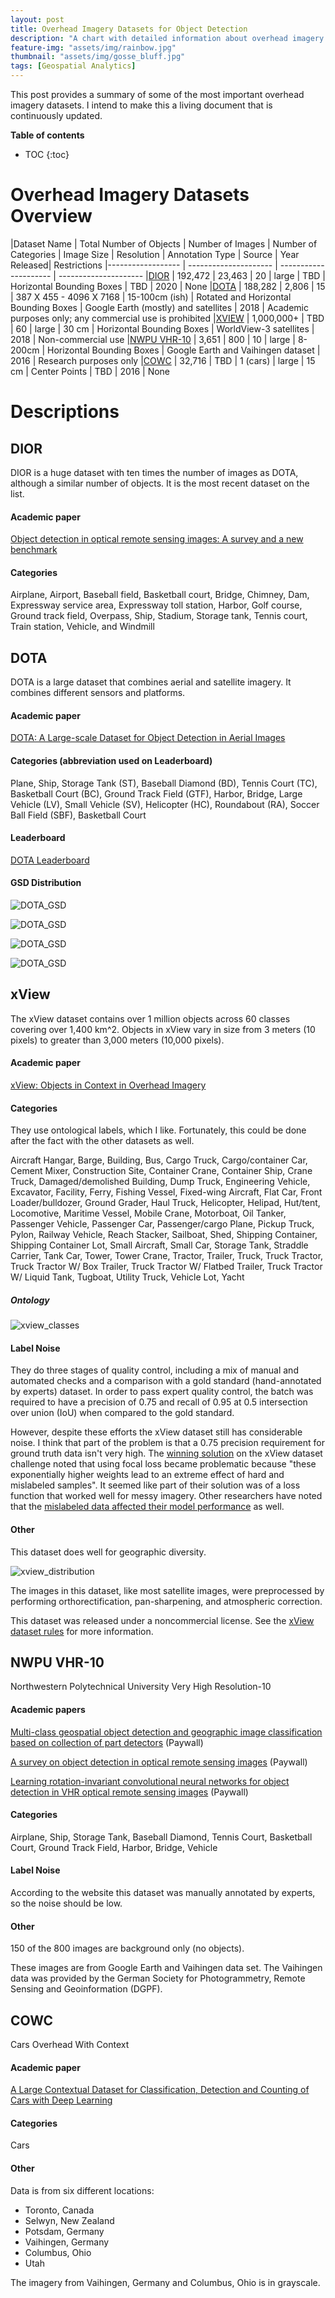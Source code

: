 ```yaml
---
layout: post
title: Overhead Imagery Datasets for Object Detection
description: "A chart with detailed information about overhead imagery datasets for object detection"
feature-img: "assets/img/rainbow.jpg"
thumbnail: "assets/img/gosse_bluff.jpg"
tags: [Geospatial Analytics]
---
```


This post provides a summary of some of the most important overhead imagery datasets. I intend to make this a living document that is continuously updated.

<b>Table of contents</b>
* TOC
{:toc}

# Overhead Imagery Datasets Overview

|Dataset Name | 										Total Number of Objects | 	Number of Images | 	Number of Categories | Image Size | 			Resolution | 		Annotation Type | 			Source |				Year Released| Restrictions
|------------------ | --------------------- | --------------------- | ---------------------
|[DIOR](http://www.escience.cn/people/gongcheng/DIOR.html) | 			192,472 | 					23,463 | 				20 | 				large |	TBD				 | 	Horizontal Bounding Boxes | 	TBD |					2020	| None
|[DOTA](https://captain-whu.github.io/DOTA/dataset.html) | 			188,282 | 					2,806 | 				15 | 				387 X 455 - 4096 X 7168 |	15-100cm (ish) | 	Rotated and Horizontal Bounding Boxes | 	Google Earth (mostly) and satellites |					2018	| Academic purposes only; any commercial use is prohibited
|[XVIEW](http://xviewdataset.org/) | 1,000,000+ | 	TBD | 			60 |				large |						30 cm | 		Horizontal Bounding Boxes |	WorldView-3 satellites | 2018 | Non-commercial use
|[NWPU VHR-10](http://www.escience.cn/people/gongcheng/NWPU-VHR-10.html) | 		3,651 | 						800 | 				10 | 				large | 						8-200cm | 		Horizontal Bounding Boxes | Google Earth and Vaihingen dataset | 2016 | Research purposes only
|[COWC](https://gdo152.llnl.gov/cowc/) | 			32,716 |					TBD |				1 (cars) |			large |						15 cm | Center Points | 			TBD | 2016 | None

# Descriptions

## DIOR

DIOR is a huge dataset with ten times the number of images as DOTA, although a similar number of objects. It is the most recent dataset on the list.

#### Academic paper

[Object detection in optical remote sensing images: A survey and a new benchmark](https://www.sciencedirect.com/science/article/pii/S0924271619302825)

#### Categories

Airplane, Airport, Baseball field, Basketball court, Bridge, Chimney, Dam, Expressway service area, Expressway toll station, Harbor, Golf course, Ground track field, Overpass, Ship, Stadium, Storage tank, Tennis court, Train station, Vehicle, and Windmill


## DOTA

DOTA is a large dataset that combines aerial and satellite imagery. It combines different sensors and platforms.

#### Academic paper

[DOTA: A Large-scale Dataset for Object Detection in Aerial Images](https://arxiv.org/abs/1711.10398)

#### Categories (abbreviation used on Leaderboard)
Plane, Ship, Storage Tank (ST), Baseball Diamond (BD), Tennis Court (TC), Basketball Court (BC), Ground Track Field (GTF), Harbor, Bridge, Large Vehicle (LV), Small Vehicle (SV), Helicopter (HC), Roundabout (RA), Soccer Ball Field (SBF), Basketball Court

#### Leaderboard

[DOTA Leaderboard](https://captain-whu.github.io/DOTA/results.html)

#### GSD Distribution

![DOTA_GSD]({{site.baseurl}}/assets/img/Training_histo.png "DOTA GSD")

![DOTA_GSD]({{site.baseurl}}/assets/img/train_box_plot.png "DOTA GSD")

![DOTA_GSD]({{site.baseurl}}/assets/img/Validation_histo.png "DOTA GSD")

![DOTA_GSD]({{site.baseurl}}/assets/img/val_box_plot.png "DOTA GSD")

## xView
The xView dataset contains over 1 million objects across 60 classes covering over 1,400 km^2. Objects in xView vary in size from 3 meters (10 pixels) to greater than 3,000 meters (10,000 pixels).


#### Academic paper

[xView: Objects in Context in Overhead Imagery](https://arxiv.org/abs/1802.07856)

#### Categories
They use ontological labels, which I like. Fortunately, this could be done after the fact with the other datasets as well.

Aircraft Hangar, Barge, Building, Bus, Cargo Truck, Cargo/container Car, Cement Mixer, Construction Site, Container Crane, Container Ship, Crane Truck, Damaged/demolished Building, Dump Truck, Engineering Vehicle, Excavator, Facility, Ferry, Fishing Vessel, Fixed-wing Aircraft, Flat Car, Front Loader/bulldozer, Ground Grader, Haul Truck, Helicopter, Helipad, Hut/tent, Locomotive, Maritime Vessel, Mobile Crane, Motorboat, Oil Tanker, Passenger Vehicle, Passenger Car, Passenger/cargo Plane, Pickup Truck, Pylon, Railway Vehicle, Reach Stacker, Sailboat, Shed, Shipping Container, Shipping Container Lot, Small Aircraft, Small Car, Storage Tank, Straddle Carrier, Tank Car, Tower, Tower Crane, Tractor, Trailer, Truck, Truck Tractor, Truck Tractor W/ Box Trailer, Truck Tractor W/ Flatbed Trailer, Truck Tractor W/ Liquid Tank, Tugboat, Utility Truck, Vehicle Lot, Yacht

##### Ontology

![xview_classes]({{site.baseurl}}/assets/img/xview_classes.jpg "xView Categories")

#### Label Noise

They do three stages of quality control, including a mix of manual and automated checks and a comparison with a gold standard (hand-annotated by experts) dataset. In order to pass expert quality control, the batch was required to have a precision of 0.75 and recall of 0.95 at 0.5 intersection over union (IoU) when compared to the gold standard.

However, despite these efforts the xView dataset still has considerable noise. I think that part of the problem is that a 0.75 precision requirement for ground truth data isn't very high. The [winning solution](https://arxiv.org/pdf/1903.01347.pdf) on the xView dataset challenge noted that using focal loss became problematic because "these exponentially higher weights lead to an extreme effect of hard and mislabeled samples". It seemed like part of their solution was of a loss function that worked well for messy imagery. Other researchers have noted that the [mislabeled data affected their model performance](https://insights.sei.cmu.edu/sei_blog/2019/01/deep-learning-and-satellite-imagery-diux-xview-challenge.html) as well.



#### Other
This dataset does well for geographic diversity.

![xview_distribution]({{site.baseurl}}/assets/img/xview_geographic_distribution.png "xView Distribution")

The images in this dataset, like most satellite images, were preprocessed by performing orthorectification, pan-sharpening, and atmospheric correction.

This dataset was released under a noncommercial license. See the [xView dataset rules](https://challenge.xviewdataset.org/rules) for more information.


## NWPU VHR-10
Northwestern Polytechnical University Very High Resolution-10

#### Academic papers

[Multi-class geospatial object detection and geographic image classification based on collection of part detectors](https://www.sciencedirect.com/science/article/abs/pii/S0924271614002524) (Paywall)

[A survey on object detection in optical remote sensing images](https://www.sciencedirect.com/science/article/abs/pii/S0924271616300144) (Paywall)

[Learning rotation-invariant convolutional neural networks for object detection in VHR optical remote sensing images](https://ieeexplore.ieee.org/document/7560644) (Paywall)

#### Categories
Airplane, Ship, Storage Tank, Baseball Diamond, Tennis Court, Basketball Court, Ground Track Field, Harbor, Bridge, Vehicle

#### Label Noise

According to the website this dataset was manually annotated by experts, so the noise should be low.

#### Other

150 of the 800 images are background only (no objects).

These images are from Google Earth and Vaihingen data set. The Vaihingen data was provided by the German Society for Photogrammetry, Remote Sensing and Geoinformation (DGPF).

## COWC

Cars Overhead With Context

#### Academic paper

[A Large Contextual Dataset for Classification, Detection and Counting of Cars with Deep Learning](https://gdo152.llnl.gov/cowc/mundhenk_et_al_eccv_2016.pdf)

#### Categories

Cars

#### Other

Data is from six different locations:
* Toronto, Canada
* Selwyn, New Zealand
* Potsdam, Germany
* Vaihingen, Germany
* Columbus, Ohio
* Utah

The imagery from Vaihingen, Germany and Columbus, Ohio is in grayscale.
